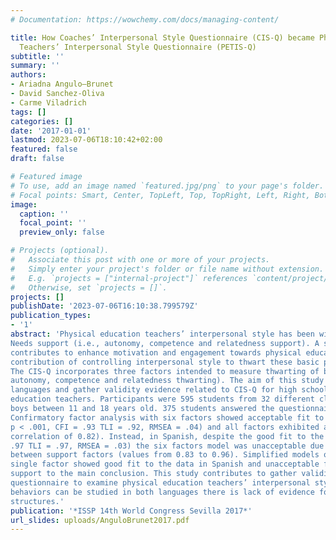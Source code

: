 ```yaml
---
# Documentation: https://wowchemy.com/docs/managing-content/

title: How Coaches’ Interpersonal Style Questionnaire (CIS-Q) became Physical Education
  Teachers’ Interpersonal Style Questionnaire (PETIS-Q)
subtitle: ''
summary: ''
authors:
- Ariadna Angulo—Brunet
- David Sanchez-Oliva
- Carme Viladrich
tags: []
categories: []
date: '2017-01-01'
lastmod: 2023-07-06T18:10:42+02:00
featured: false
draft: false

# Featured image
# To use, add an image named `featured.jpg/png` to your page's folder.
# Focal points: Smart, Center, TopLeft, Top, TopRight, Left, Right, BottomLeft, Bottom, BottomRight.
image:
  caption: ''
  focal_point: ''
  preview_only: false

# Projects (optional).
#   Associate this post with one or more of your projects.
#   Simply enter your project's folder or file name without extension.
#   E.g. `projects = ["internal-project"]` references `content/project/deep-learning/index.md`.
#   Otherwise, set `projects = []`.
projects: []
publishDate: '2023-07-06T16:10:38.799579Z'
publication_types:
- '1'
abstract: 'Physical education teachers’ interpersonal style has been widely studied regarding Basic Psychological
Needs support (i.e., autonomy, competence and relatedness support). A supportive interpersonal style
contributes to enhance motivation and engagement towards physical education class. Contrarily, the
contribution of controlling interpersonal style to thwart these basic psychological needs has been less studied.
The CIS-Q incorporates three factors intended to measure thwarting of basic psychological needs (i.e.,
autonomy, competence and relatedness thwarting). The aim of this study is to adapt into Catalan and Spanish
languages and gather validity evidence related to CIS-Q for high school students towards their physical
education teachers. Participants were 595 students from 32 different classes. There were 283 girls and 312
boys between 11 and 18 years old. 375 students answered the questionnaire in Catalan and 219 in Spanish.
Confirmatory factor analysis with six factors showed acceptable fit to the data in Catalan (χ2 = 350.33, df = 237,
p < .001, CFI = .93 TLI = .92, RMSEA = .04) and all factors exhibited acceptable discriminant validity (maximum
correlation of 0.82). Instead, in Spanish, despite the good fit to the data (χ2 = 273.97, df = 237, p =0.05, CFI =
.97 TLI = .97, RMSEA = .03) the six factors model was unacceptable due to the lack of discriminant validity
between support factors (values from 0.83 to 0.96). Simplified models obtained collapsing support items into a
single factor showed good fit to the data in Spanish and unacceptable fit in Catalan providing additional
support to the main conclusion. This study contributes to gather validity evidence for CIS-Q as an appropriate
questionnaire to examine physical education teachers’ interpersonal style. Although supportive and controlling
behaviors can be studied in both languages there is lack of evidence for comparability among both factor
structures.'
publication: '*ISSP 14th World Congress Sevilla 2017*'
url_slides: uploads/AnguloBrunet2017.pdf
---
```

